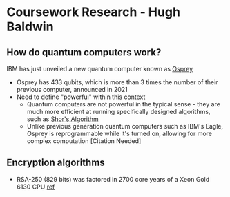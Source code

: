 # Coursework Research - Hugh Baldwin

## How do quantum computers work?
IBM has just unveiled a new quantum computer known as [Osprey](https://newsroom.ibm.com/2022-11-09-IBM-Unveils-400-Qubit-Plus-Quantum-Processor-and-Next-Generation-IBM-Quantum-System-Two)
  - Osprey has 433 qubits, which is more than 3 times the number of their previous computer, announced in 2021
- Need to define "powerful" within this context
  - Quantum computers are not powerful in the typical sense - they are much more efficient at running specifically designed algorithms, such as [Shor's Algorithm](https://en.wikipedia.org/wiki/Shor%27s_algorithm)
  - Unlike previous generation quantum computers such as IBM's Eagle, Osprey is reprogrammable while it's turned on, allowing for more complex computation [Citation Needed]

## Encryption algorithms
- RSA-250 (829 bits) was factored in 2700 core years of a Xeon Gold 6130 CPU [ref](https://web.archive.org/web/20200228234716/https://lists.gforge.inria.fr/pipermail/cado-nfs-discuss/2020-February/001166.html)